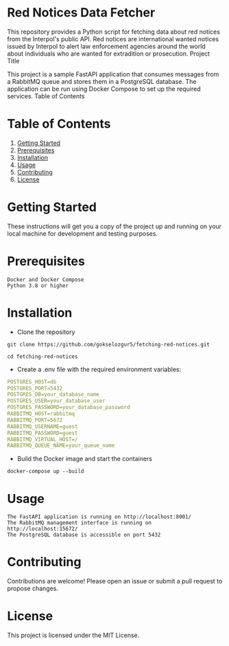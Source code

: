 # Red Notices Data Fetcher
This repository provides a Python script for fetching data about red notices from the Interpol's public API. Red notices are international wanted notices issued by Interpol to alert law enforcement agencies around the world about individuals who are wanted for extradition or prosecution.
Project Title

This project is a sample FastAPI application that consumes messages from a RabbitMQ queue and stores them in a PostgreSQL database. The application can be run using Docker Compose to set up the required services.
Table of Contents

# Table of Contents
1. [Getting Started](#getting-started)
2. [Prerequisites](#prerequisites)
3. [Installation](#installation)
4. [Usage](#usage)
5. [Contributing](#contributing)
6. [License](#license)


# Getting Started

These instructions will get you a copy of the project up and running on your local machine for development and testing purposes.

# Prerequisites

    Docker and Docker Compose
    Python 3.8 or higher

# Installation

- Clone the repository

`git clone https://github.com/gokselozgur5/fetching-red-notices.git`

`cd fetching-red-notices`

- Create a .env file with the required environment variables:

```yaml
POSTGRES_HOST=db
POSTGRES_PORT=5432
POSTGRES_DB=your_database_name
POSTGRES_USER=your_database_user
POSTGRES_PASSWORD=your_database_password
RABBITMQ_HOST=rabbitmq
RABBITMQ_PORT=5672
RABBITMQ_USERNAME=guest
RABBITMQ_PASSWORD=guest
RABBITMQ_VIRTUAL_HOST=/
RABBITMQ_QUEUE_NAME=your_queue_name
```

- Build the Docker image and start the containers

`docker-compose up --build`


# Usage

    The FastAPI application is running on http://localhost:8001/
    The RabbitMQ management interface is running on http://localhost:15672/
    The PostgreSQL database is accessible on port 5432


# Contributing

Contributions are welcome! Please open an issue or submit a pull request to propose changes.

# License

This project is licensed under the MIT License.
